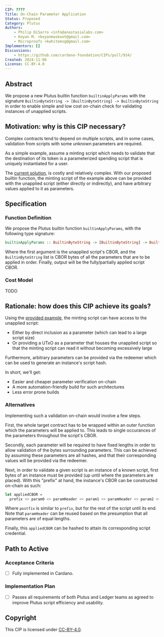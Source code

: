 ```yaml
---
CIP: ????
Title: On-Chain Parameter Application
Status: Proposed
Category: Plutus
Authors:
    - Philip DiSarro <info@anastasialabs.com>
    - Keyan M. <keyanmaskoot@gmail.com>
    - Microproofs <kwhitemsg@gmail.com>
Implementors: []
Discussions: 
    - https://github.com/cardano-foundation/CIPs/pull/934/
Created: 2024-11-06
License: CC-BY-4.0
---
```


## Abstract
We propose a new Plutus builtin function `builtinApplyParams` with the
signature `BuiltinByteString -> [BuiltinByteString] -> BuiltinByteString` in
order to enable simple and low cost on-chain check for validating instances of
unapplied scripts.

## Motivation: why is this CIP necessary?
Complex contracts tend to depend on multiple scripts, and in some cases,
validation from scripts with some unknown parameters are required.

As a simple example, assume a minting script which needs to validate that the
destination of its token is a parameterized spending script that is uniquely
instantiated for a user.

The [current solution](#alternatives), is costly and relatively complex. With
our proposed builtin function, the minting script of the example above can
be provided with the unapplied script (either directly or indirectly), and have
arbitrary values applied to it as parameters.

## Specification

### Function Definition

We propose the Plutus builtin function `builtinApplyParams`, with the following
type signature:
```hs
builtinApplyParams :: BuiltinByteString -> [BuiltinByteString] -> BuiltinByteString
```

Where the first argument is the unapplied script's CBOR, and
the `BuiltinByteString` list is CBOR bytes of all the parameters that are to be
applied in order. Finally, output will be the fully/partially applied script
CBOR.


### Cost Model

TODO


## Rationale: how does this CIP achieve its goals?

Using the [provided example](#motivation-why-is-this-cip-necessary), the minting
script can have access to the unapplied script:
* Either by direct inclusion as a parameter (which can lead to a large script size)
* Or providing a UTxO as a parameter that houses the unapplied script so that
  the minting script can read it without becoming excessively large

Furthermore, arbitrary parameters can be provided via the redeemer which can be
used to generate an instance's script hash.

In short, we'll get:
* Easier and cheaper parameter verification on-chain
* A more automation-friendly build for such architectures
* Less error prone builds

### Alternatives 

Implementing such a validation on-chain would involve a few steps.

First, the whole target contract has to be wrapped within an outer function
which the parameters will be applied to. This leads to single occurances of
the parameters throughout the script's CBOR.

Secondly, each parameter will be required to have fixed lengths in order to
allow validation of the bytes surrounding parameters. This can be achieved by
assuming these parameters are all hashes, and that their corresponding values
will be provided via the redeemer.

Next, in order to validate a given script is an instance of a known script,
first bytes of an instance must be provided (up until where the parameters are
placed). With this "prefix" at hand, the instance's CBOR can be constructed
on-chain as such:
```hs
let appliedCBOR =
  prefix <> param0 <> paramHeader <> param1 <> paramHeader <> param2 <> postfix
```

Where `postfix` is similar to `prefix`, but for the rest of the script until its
end. Note that `paramHeader` can be reused based on the presumption that all
parameters are of equal lengths.

Finally, this `appliedCBOR` can be hashed to attain its corresponding script
credential.

## Path to Active

### Acceptance Criteria
- [ ] Fully implemented in Cardano.

### Implementation Plan
- [ ] Passes all requirements of both Plutus and Ledger teams as agreed to improve Plutus script efficiency and usability.

## Copyright
This CIP is licensed under [CC-BY-4.0](https://creativecommons.org/licenses/by/4.0/legalcode).

[CC-BY-4.0]: https://creativecommons.org/licenses/by/4.0/legalcode
[Apache-2.0]: http://www.apache.org/licenses/LICENSE-2.0
